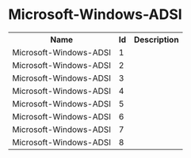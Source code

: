 # Microsoft-Windows-ADSI

<table>
<colgroup><col/><col/><col/></colgroup>
<tr><th>Name</th><th>Id</th><th>Description</th></tr>
<tr><td>Microsoft-Windows-ADSI</td><td>1</td><td></td></tr>
<tr><td>Microsoft-Windows-ADSI</td><td>2</td><td></td></tr>
<tr><td>Microsoft-Windows-ADSI</td><td>3</td><td></td></tr>
<tr><td>Microsoft-Windows-ADSI</td><td>4</td><td></td></tr>
<tr><td>Microsoft-Windows-ADSI</td><td>5</td><td></td></tr>
<tr><td>Microsoft-Windows-ADSI</td><td>6</td><td></td></tr>
<tr><td>Microsoft-Windows-ADSI</td><td>7</td><td></td></tr>
<tr><td>Microsoft-Windows-ADSI</td><td>8</td><td></td></tr>
</table>
